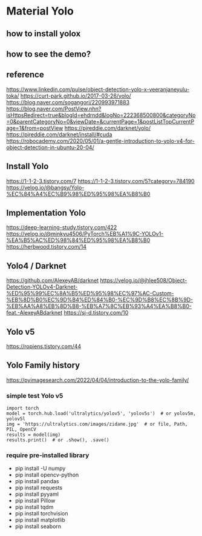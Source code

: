 # Material Yolo

## how to install yolox
## how to see the demo?

## reference
https://www.linkedin.com/pulse/object-detection-yolo-x-veeranjaneyulu-toka/
https://curt-park.github.io/2017-03-26/yolo/
https://blog.naver.com/sogangori/220993971883
https://blog.naver.com/PostView.nhn?isHttpsRedirect=true&blogId=ehdrndd&logNo=222368500800&categoryNo=0&parentCategoryNo=0&viewDate=&currentPage=1&postListTopCurrentPage=1&from=postView
https://pjreddie.com/darknet/yolo/
https://pjreddie.com/darknet/install/#cuda
https://robocademy.com/2020/05/01/a-gentle-introduction-to-yolo-v4-for-object-detection-in-ubuntu-20-04/


## Install Yolo
https://1-1-2-3.tistory.com/7
https://1-1-2-3.tistory.com/5?category=784190
https://velog.io/@bangsy/Yolo-%EC%84%A4%EC%B9%98%ED%95%98%EA%B8%B0


## Implementation Yolo 
https://deep-learning-study.tistory.com/422
https://velog.io/@minkyu4506/PyTorch%EB%A1%9C-YOLOv1-%EA%B5%AC%ED%98%84%ED%95%98%EA%B8%B0
https://herbwood.tistory.com/14

## Yolo4 / Darknet
https://github.com/AlexeyAB/darknet
https://velog.io/@jhlee508/Object-Detection-YOLOv4-Darknet-%ED%95%99%EC%8A%B5%ED%95%98%EC%97%AC-Custom-%EB%8D%B0%EC%9D%B4%ED%84%B0-%EC%9D%B8%EC%8B%9D-%EB%AA%A8%EB%8D%B8-%EB%A7%8C%EB%93%A4%EA%B8%B0-feat.-AlexeyABdarknet
https://sj-d.tistory.com/10


## Yolo v5
https://ropiens.tistory.com/44



## Yolo Family history
https://pyimagesearch.com/2022/04/04/introduction-to-the-yolo-family/

### simple test Yolo v5
```
import torch
model = torch.hub.load('ultralytics/yolov5', 'yolov5s')  # or yolov5m, yolov5l
img = 'https://ultralytics.com/images/zidane.jpg'  # or file, Path, PIL, OpenCV
results = model(img)
results.print()  # or .show(), .save()
```

### require pre-installed library
- pip install -U numpy
- pip install opencv-python
- pip install pandas
- pip install requests
- pip install pyyaml
- pip install Pillow
- pip install tqdm
- pip install torchvision
- pip install matplotlib
- pip install seaborn
